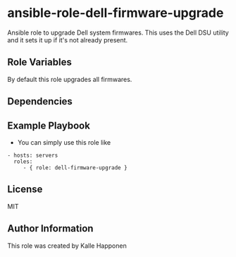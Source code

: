 ansible-role-dell-firmware-upgrade
=========

Ansible role to upgrade Dell system firmwares. This uses the Dell DSU utility and it sets it up if it's not already present.


Role Variables
--------------
By default this role upgrades all firmwares.

Dependencies
------------

Example Playbook
----------------

* You can simply use this role like
```
- hosts: servers
  roles:
     - { role: dell-firmware-upgrade }
```
License
-------

MIT

Author Information
------------------

This role was created by Kalle Happonen

